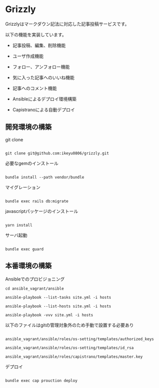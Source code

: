 # Grizzly

Grizzlyはマークダウン記法に対応した記事投稿サービスです。

以下の機能を実装しています。

- 記事投稿、編集、削除機能

- ユーザ作成機能

- フォロー、アンフォロー機能

- 気に入った記事へのいいね機能

- 記事へのコメント機能

- Ansibleによるデプロイ環境構築

- Capistranoによる自動デプロイ

## 開発環境の構築

git clone

```

git clone git@github.com:ikeyu0806/grizzly.git
```

必要なgemのインストール

```

bundle install --path vendor/bundle
```

マイグレーション

```

bundle exec rails db:migrate
```

javascriptパッケージのインストール

```

yarn install
```

サーバ起動

```

bundle exec guard
```

## 本番環境の構築

Ansibleでのプロビジョニング

```
cd ansible_vagrant/ansible

ansible-playbook --list-tasks site.yml -i hosts

ansible-playbook --list-hosts site.yml -i hosts

ansible-playbook -vvv site.yml -i hosts
```

以下のファイルはgitの管理対象外のため手動で設置する必要あり

```

ansible_vagrant/ansible/roles/os-setting/templates/authorized_keys

ansible_vagrant/ansible/roles/os-setting/templates/id_rsa

ansible_vagrant/ansible/roles/capistrano/templates/master.key
```

デプロイ

```

bundle exec cap prouction deploy
```
